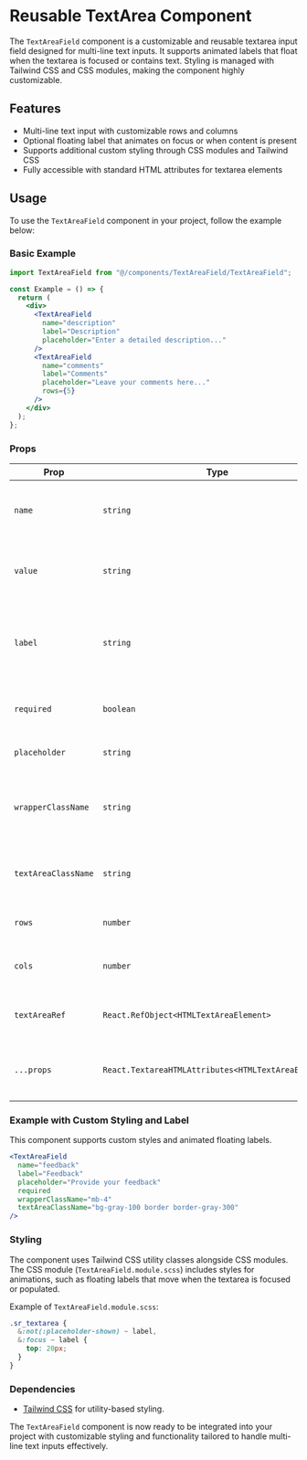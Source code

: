 # Reusable TextArea Component

The `TextAreaField` component is a customizable and reusable textarea input field designed for multi-line text inputs. It supports animated labels that float when the textarea is focused or contains text. Styling is managed with Tailwind CSS and CSS modules, making the component highly customizable.

## Features

- Multi-line text input with customizable rows and columns
- Optional floating label that animates on focus or when content is present
- Supports additional custom styling through CSS modules and Tailwind CSS
- Fully accessible with standard HTML attributes for textarea elements

## Usage

To use the `TextAreaField` component in your project, follow the example below:

### Basic Example

```jsx
import TextAreaField from "@/components/TextAreaField/TextAreaField";

const Example = () => {
  return (
    <div>
      <TextAreaField
        name="description"
        label="Description"
        placeholder="Enter a detailed description..."
      />
      <TextAreaField
        name="comments"
        label="Comments"
        placeholder="Leave your comments here..."
        rows={5}
      />
    </div>
  );
};
```

### Props

| Prop                | Type                                                | Default              | Description                                                                     |
| ------------------- | --------------------------------------------------- | -------------------- | ------------------------------------------------------------------------------- |
| `name`              | `string`                                            | `undefined`          | The name of the textarea, used for form submissions.                            |
| `value`             | `string`                                            | `undefined`          | The value of the textarea. Can be controlled or uncontrolled.                   |
| `label`             | `string`                                            | `undefined`          | A label for the textarea. Floats when the field is focused or contains a value. |
| `required`          | `boolean`                                           | `false`              | Sets whether the textarea is required.                                          |
| `placeholder`       | `string`                                            | `""`                 | Placeholder text for the textarea.                                              |
| `wrapperClassName`  | `string`                                            | `""`                 | Extra classes for the textarea wrapper (parent `div` element).                  |
| `textAreaClassName` | `string`                                            | `"px-6 py-7 w-full"` | Extra classes for the `textarea` element itself.                                |
| `rows`              | `number`                                            | `30`                 | Number of rows for the textarea.                                                |
| `cols`              | `number`                                            | `undefined`          | Number of columns for the textarea (optional).                                  |
| `textAreaRef`       | `React.RefObject<HTMLTextAreaElement>`              | `undefined`          | Ref object for the textarea element.                                            |
| `...props`          | `React.TextareaHTMLAttributes<HTMLTextAreaElement>` | N/A                  | Any additional standard textarea props.                                         |

### Example with Custom Styling and Label

This component supports custom styles and animated floating labels.

```jsx
<TextAreaField
  name="feedback"
  label="Feedback"
  placeholder="Provide your feedback"
  required
  wrapperClassName="mb-4"
  textAreaClassName="bg-gray-100 border border-gray-300"
/>
```

### Styling

The component uses Tailwind CSS utility classes alongside CSS modules. The CSS module (`TextAreaField.module.scss`) includes styles for animations, such as floating labels that move when the textarea is focused or populated.

Example of `TextAreaField.module.scss`:

```scss
.sr_textarea {
  &:not(:placeholder-shown) ~ label,
  &:focus ~ label {
    top: 20px;
  }
}
```

### Dependencies

- [Tailwind CSS](https://tailwindcss.com/) for utility-based styling.

The `TextAreaField` component is now ready to be integrated into your project with customizable styling and functionality tailored to handle multi-line text inputs effectively.
